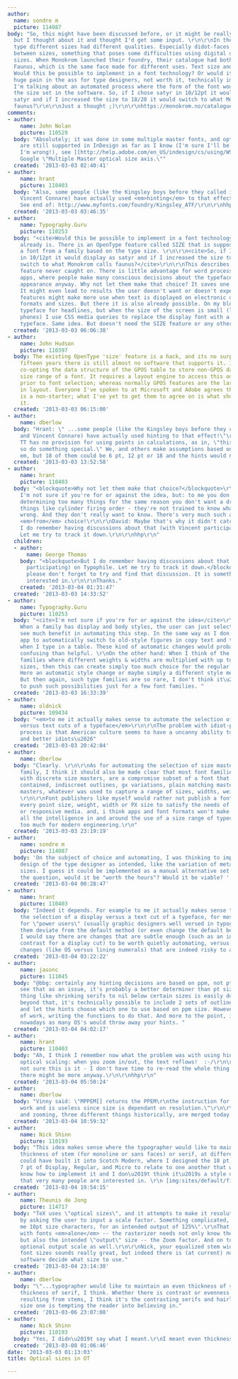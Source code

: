 ```yaml
---
author:
  name: sondre m
  picture: 114087
body: "So, this might have been discussed before, or it might be really far out there,
  but I thought about it and thought I'd get some input. \r\n\r\nIn the era of metal
  type different sizes had different qualities. Especially didot-faces were adjusted
  between sizes, something that poses some difficulties using digital didot amongst
  sizes. When Monokrom launched their foundry, their catalogue had both Satyr and
  Faunus, which is the same face made for different uses. Text size and medium size.
  Would this be possible to implement in a font technology? Or would it just be a
  huge pain in the ass for type designers, not worth it, technically impossible etc?
  I'm talking about an automated process where the form of the font would adjust to
  the size set in the software. So, if I chose satyr in 10/12pt it would display as
  satyr and if I increased the size to 18/20 it would switch to what Monokrom calls
  faunus?\r\n\r\nJust a thought ;)\r\n\r\nhttps://monokrom.no/catalogue"
comments:
- author:
    name: John Nolan
    picture: 110529
  body: "Absolutely; it was done in some multiple master fonts, and optical sizes
    are still supported in InDesign as far as I know (I'm sure I'll be corrected if
    I'm wrong!), see [[http://help.adobe.com/en_US/indesign/cs/using/WSa285fff53dea4f8617383751001ea8cb3f-6e29a.html#WSa285fff53dea4f8617383751001ea8cb3f-6e18a|here.]]\r\n\r\nOr
    Google \"Multiple Master optical size axis.\""
  created: '2013-03-03 02:40:41'
- author:
    name: hrant
    picture: 110403
  body: "Also, some people (like the Kingsley boys before they called it quits*, and
    Vincent Connare) have actually used <em>hinting</em> to that effect!\r\n\r\n*
    See end of: http://www.myfonts.com/foundry/Kingsley_ATF/\r\n\r\nhhp\r\n"
  created: '2013-03-03 03:46:35'
- author:
    name: Typography.Guru
    picture: 110253
  body: "<cite>Would this be possible to implement in a font technology? </cite>\r\n\r\nIt
    already is. There is an OpenType feature called SIZE that is supposed to select
    a font from a family based on the type size. \r\n\r\n<cite>So, if I chose satyr
    in 10/12pt it would display as satyr and if I increased the size to 18/20 it would
    switch to what Monokrom calls faunus?</cite>\r\n\r\nThis describes, why the SIZE
    feature never caught on. There is little advantage for word processing and layout
    apps, where people make many conscious decisions about the typeface and their
    appearance anyway. Why not let them make that choice? It saves one click. So what?
    It might even lead to results the user doesn't want or doesn't expect. \r\n\r\nSuch
    features might make more use when text is displayed on electronic devices in various
    formats and sizes. But there it is also already possible. On my blog I use a display
    typeface for headlines, but when the size of the screen is small (like on mobile
    phones) I use CSS media queries to replace the display font with a more robust
    typeface. Same idea. But doesn't need the SIZE feature or any other new technology. "
  created: '2013-03-03 06:06:38'
- author:
    name: John Hudson
    picture: 110397
  body: The existing OpenType 'size' feature is a hack, and its no surprise that after
    fifteen years there is still almost no software that supports it. It involves
    co-opting the data structure of the GPOS table to store non-GPOS data about intended
    size range of a font. It requires a layout engine to access this odd GPOS feature
    prior to font selection; whereas normally GPOS features are the last things applied
    in layout. Everyone I've spoken to at Microsoft and Adobe agrees that this feature
    is a non-starter; what I've yet to get them to agree on is what should replace
    it.
  created: '2013-03-03 06:15:00'
- author:
    name: dberlow
  body: "Hrant: \" ...some people (like the Kingsley boys before they called it quits*,
    and Vincent Connare) have actually used hinting to that effect!\"\r\n\r\nNot likely.
    TT has no provision for using points in calculations, as in, \"this is 9 point
    so do something special.\" We, and others make assumptions based on pixels per
    em, but 18 of them could be 6 pt, 12 pt or 18 and the hints would never know."
  created: '2013-03-03 13:52:58'
- author:
    name: hrant
    picture: 110403
  body: "<blockquote>Why not let them make that choice?</blockquote>\r\n\r\nRalf,
    I'm not sure if you're for or against the idea, but: to me you don't want a reader
    determining too many things for the same reason you don't want a driver determining
    things like cylinder firing order - they're not trained to know what would go
    wrong. And they don't really want to know. There's very much such a thing as freedom
    <em>from</em> choice!\r\n\r\nDavid: Maybe that's why it didn't catch on... But
    I do remember having discussions about that (with Vincent participating) on Typophile.
    Let me try to track it down.\r\n\r\nhhp\r\n"
  children:
  - author:
      name: George Thomas
    body: "<blockquote>But I do remember having discussions about that (with Vincent
      participating) on Typophile. Let me try to track it down.</blockquote>\r\n\r\nHrant,
      please don't forget to try and find that discussion. It is something I'm very
      interested in.\r\n\r\nThanks."
    created: '2013-03-04 01:31:47'
  created: '2013-03-03 14:33:52'
- author:
    name: Typography.Guru
    picture: 110253
  body: "<cite>I'm not sure if you're for or against the idea</cite>\r\n\r\nDepends.
    When a family has display and body styles, the user can just select them. I don't
    see much benefit in automating this step. In the same way as I don't expect my
    app to automatically switch to old-style figures in copy text and tabular figures
    when I type in a table. These kind of automatic changes would probably be more
    confusing than helpful. \r\nOn the other hand: When I think of the Adobe type
    families where different weights & widths are multiplied with up to 4 optical
    sizes, then this can create simply too much choice for the regular font user.
    Here an automatic style change or maybe simply a different style menu could help.
    But then again, such type families are so rare, I don't think it\u2019s worth
    to push such possibilities just for a few font families. "
  created: '2013-03-03 16:33:39'
- author:
    name: oldnick
    picture: 109434
  body: "<em>to me it actually makes sense to automate the selection of a display
    versus text cuts of a typeface</em>\r\n\r\nThe problem with idiot-proofing any
    process is that American culture seems to have a uncanny ability to build bigger
    and better idiots\u2026"
  created: '2013-03-03 20:42:04'
- author:
    name: dberlow
  body: "Clearly. \r\n\r\nAs for automating the selection of size masters within a
    family, I think it should also be made clear that most font families released
    with discrete size masters, are a compromise subset of a font that contains, or
    contained, indiscreet outlines, gx variations, plain matching masters, multiple
    masters, whatever was used to capture a range of sizes, widths, weights or contrasts.
    \r\n\r\nFont publishers like myself would rather not publish a font for each and
    every point size, weight, width or PX size to satisfy the needs of e.g. print
    or responsive media. and, i think apps and font formats won't make way. Understanding
    all the intelligence in and around the use of a size range of typecases is simply
    too much for modern engineering.\r\n"
  created: '2013-03-03 23:19:19'
- author:
    name: sondre m
    picture: 114087
  body: 'On the subject of choice and automating, I was thinking to implement the
    design of the type designer as intended, like the variation of metal type between
    sizes. I guess it could be implemented as a manual alternative set in OT. But,
    the question, would it be "worth the hours"? Would it be viable? '
  created: '2013-03-04 00:28:47'
- author:
    name: hrant
    picture: 110403
  body: "Indeed it depends. For example to me it actually makes sense to automate
    the selection of a display versus a text cut of a typeface, for most people; but
    for \"power users\" (usually graphic designers well versed in typography) let
    them deviate from the default method (or even change the default behavior). Also,
    I would say there are changes that are subtle enough (such as an increase in stroke
    contrast for a display cut) to be worth quietly automating, versus more structural
    changes (like OS versus lining numerals) that are indeed risky to automate.\r\n\r\nhhp\r\n"
  created: '2013-03-04 03:22:22'
- author:
    name: jasonc
    picture: 111045
  body: "@bbg: certainly any hinting decisions are based on ppm, not pt, but I don't
    see that as an issue, it's probably a better determiner than pt size. \r\nObviously
    thing like shrinking serifs to nil below certain sizes is easily done. \r\nBut
    beyond that, it's technically possible to include 2 sets of outlines in each glyph
    and let the hints choose which one to use based on ppm size. However it's a lot
    of work, writing the functions to do that. And more to the point, it's not valuable
    nowadays as many OS's would throw away your hints. "
  created: '2013-03-04 04:02:17'
- author:
    name: hrant
    picture: 110403
  body: "Ah, I think I remember now what the problem was with using hinting to emulate
    optical scaling: when you zoom in/out, the text reflows!  :-/\r\n\r\nGeorge, I'm
    not sure this is it - I don't have time to re-read the whole thing right now.\r\nhttp://typophile.com/node/18814\r\nBut
    there might be more anyway.\r\n\r\nhhp\r\n"
  created: '2013-03-04 05:50:24'
- author:
    name: dberlow
  body: "Vinny said: \"MPPEM[] returns the PPEM\r\nthe instruction for PointSize doesn't
    work and is useless since size is dependant on resolution.\"\r\n\r\nScaling, sizing
    and zooming, three different things historically, are merged today. "
  created: '2013-03-04 10:59:32'
- author:
    name: Nick Shinn
    picture: 110193
  body: "This idea makes sense where the typographer would like to maintain an even
    thickness of stem (for monoline or sans faces) or serif, at different sizes.\r\n\r\nI
    could have built it into Scotch Modern, where I designed the 18 pt, 10 pt and
    7 pt of Display, Regular, and Micro to relate to one another that way, but I didn\u2019t
    know how to implement it and I don\u2019t think it\u2019s a style of setting type
    that very many people are interested in. \r\n [img:sites/default/files/old-images/eyes_4861.png]"
  created: '2013-03-04 19:54:15'
- author:
    name: Theunis de Jong
    picture: 114717
  body: "TeX uses \"optical sizes\", and it attempts to make it resolution-independent
    by asking the user to input a scale factor. Something complicated, such as \"give
    me 10pt size characters, for an intended output of 125%\".\r\nThat can never work
    with fonts <em>alone</em> -- the rasterizer needs not only know the pixel size
    but also the intended \"output\" size -- the Zoom factor. And on top of that an
    optional output scale as well.\r\n\r\nNick, your equalized stem widths for different
    font sizes sounds really great, but indeed there is (at current) no way to have
    software decide what size to use."
  created: '2013-03-04 23:14:30'
- author:
    name: dberlow
  body: "\"...typographer would like to maintain an even thickness of stem\"\r\n\r\n..constant
    thickness of serif, I think. Whether there is contrast or evenness in the color
    resulting from stems, I think it's the contrasting serifs and hairlines of each
    size one is tempting the reader into believing in."
  created: '2013-03-06 23:07:08'
- author:
    name: Nick Shinn
    picture: 110193
  body: "Yes, I didn\u2019t say what I meant.\r\nI meant even thickness of serifs."
  created: '2013-03-08 01:06:46'
date: '2013-03-03 01:13:03'
title: Optical sizes in OT

---
```

